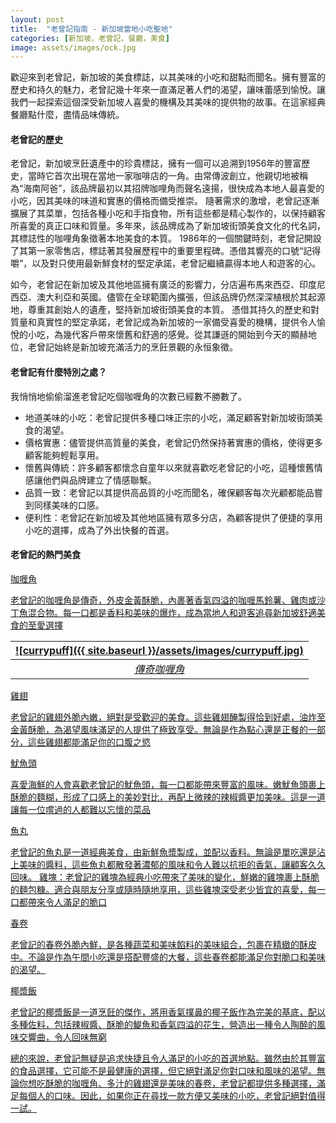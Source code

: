 ```yaml
---
layout: post
title:  "老曾記指南 - 新加坡當地小吃聖地"
categories: [新加坡，老曾記，餐廳，美食]
image: assets/images/ock.jpg
---
```

歡迎來到老曾記，新加坡的美食標誌，以其美味的小吃和甜點而聞名。擁有豐富的歷史和持久的魅力，老曾記幾十年來一直滿足著人們的渴望，讓味蕾感到愉悅。讓我們一起探索這個深受新加坡人喜愛的機構及其美味的提供物的故事。在這家經典餐廳點什麼，盡情品味傳統。

#### 老曾記的歷史
老曾記，新加坡烹飪遺產中的珍貴標誌，擁有一個可以追溯到1956年的豐富歷史，當時它首次出現在當地一家咖啡店的一角。由常傳波創立，他親切地被稱為“海南阿爸”，該品牌最初以其招牌咖哩角而聲名遠揚，很快成為本地人最喜愛的小吃，因其美味的味道和實惠的價格而備受推崇。 隨著需求的激增，老曾記逐漸擴展了其菜單，包括各種小吃和手指食物，所有這些都是精心製作的，以保持顧客所喜愛的真正口味和質量。多年來，該品牌成為了新加坡街頭美食文化的代名詞，其標誌性的咖哩角象徵著本地美食的本質。
1986年的一個關鍵時刻，老曾記開設了其第一家零售店，標誌著其發展歷程中的重要里程碑。憑借其響亮的口號“記得嚼”，以及對只使用最新鮮食材的堅定承諾，老曾記繼續贏得本地人和遊客的心。

如今，老曾記在新加坡及其他地區擁有廣泛的影響力，分店遍布馬來西亞、印度尼西亞、澳大利亞和英國。儘管在全球範圍內擴張，但該品牌仍然深深植根於其起源地，尊重其創始人的遺產，堅持新加坡街頭美食的本質。
憑借其持久的歷史和對質量和真實性的堅定承諾，老曾記成為新加坡的一家備受喜愛的機構，提供令人愉悅的小吃，為幾代客戶帶來懷舊和舒適的感覺。從其謙遜的開始到今天的顯赫地位，老曾記始終是新加坡充滿活力的烹飪景觀的永恒象徵。

#### 老曾記有什麼特別之處？
我悄悄地偷偷溜進老曾記吃個咖喱角的次數已經數不勝數了。

+ 地道美味的小吃：老曾記提供多種口味正宗的小吃，滿足顧客對新加坡街頭美食的渴望。
+ 價格實惠：儘管提供高質量的美食，老曾記仍然保持著實惠的價格，使得更多顧客能夠輕鬆享用。
+ 懷舊與傳統：許多顧客都懷念自童年以來就喜歡吃老曾記的小吃，這種懷舊情感讓他們與品牌建立了情感聯繫。
+ 品質一致：老曾記以其提供高品質的小吃而聞名，確保顧客每次光顧都能品嘗到同樣美味的口感。
+ 便利性：老曾記在新加坡及其他地區擁有眾多分店，為顧客提供了便捷的享用小吃的選擇，成為了外出快餐的首選。

#### 老曾記的熱門美食

<u>咖喱角<u>

老曾記的咖喱角是傳奇，外皮金黃酥脆，內裹著香氣四溢的咖喱馬鈴薯、雞肉或沙丁魚混合物。每一口都是香料和美味的爆炸，成為當地人和遊客追尋新加坡舒適美食的至愛選擇

| ![currypuff]({{ site.baseurl }}/assets/images/currypuff.jpg)
|:--:| 
|  *傳奇咖喱角*  |

<u>雞翅<u>

老曾記的雞翅外脆內嫩，絕對是受歡迎的美食。這些雞翅醃製得恰到好處，油炸至金黃酥脆，為渴望風味滿足的人提供了極致享受。無論是作為點心還是正餐的一部分，這些雞翅都能滿足你的口腹之慾

<u>魷魚頭<u>

喜愛海鮮的人會喜歡老曾記的魷魚頭，每一口都能帶來豐富的風味。嫩魷魚頭裹上酥脆的麵糊，形成了口感上的美妙對比，再配上微辣的辣椒醬更加美味。這是一道讓每一位嚐過的人都難以忘懷的菜品

<u>魚丸<u>

老曾記的魚丸是一道經典美食，由新鮮魚漿製成，並配以香料。無論是單吃還是沾上美味的醬料，這些魚丸都散發著濃郁的風味和令人難以抗拒的香氣，讓顧客久久回味。
雞塊：老曾記的雞塊為經典小吃帶來了美味的變化，鮮嫩的雞塊裹上酥脆的麵包糠。適合與朋友分享或隨時隨地享用，這些雞塊深受老少皆宜的喜愛，每一口都帶來令人滿足的脆口

<u>春卷<u>

老曾記的春卷外脆內鮮，是各種蔬菜和美味餡料的美味組合，包裹在精緻的酥皮中。不論是作為午間小吃還是搭配豐盛的大餐，這些春卷都能滿足你對脆口和美味的渴望。

<u>椰漿飯<u>

老曾記的椰漿飯是一道烹飪的傑作，將用香氣撲鼻的椰子飯作為完美的基底，配以多種佐料，包括辣椒醬、酥脆的鯷魚和香氣四溢的花生，營造出一種令人陶醉的風味交響曲，令人回味無窮

總的來說，老曾記無疑是追求快捷且令人滿足的小吃的首選地點。雖然由於其豐富的食品選擇，它可能不是最健康的選擇，但它絕對滿足你對口味和風味的渴望。無論你想吃酥脆的咖喱角、多汁的雞翅還是美味的春卷，老曾記都提供多種選擇，滿足每個人的口味。因此，如果你正在尋找一款方便又美味的小吃，老曾記絕對值得一試。




